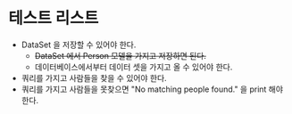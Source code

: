 # 테스트 리스트 

- DataSet 을 저장할 수 있어야 한다.
  - ~~DataSet 에서 Person 모델을 가지고 저장하면 된다.~~  
  - 데이터베이스에서부터 데이터 셋을 가지고 올 수 있어야 한다. 
- 쿼리를 가지고 사람들을 찾을 수 있어야 한다.
- 쿼리를 가지고 사람들을 못찾으면 "No matching people found." 을 print 해야한다. 


